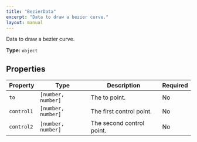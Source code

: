 ```yaml
---
title: "BezierData"
excerpt: "Data to draw a bezier curve."
layout: manual
---
```


Data to draw a bezier curve.


**Type:** `object`




## Properties

| Property | Type | Description | Required |
|----------|------|-------------|----------|
| `to` |`[number, number]`| The to point. | No |
| `control1` |`[number, number]`| The first control point. | No |
| `control2` |`[number, number]`| The second control point. | No |



